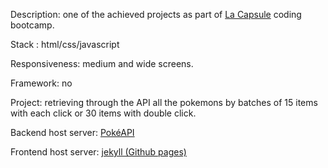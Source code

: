 Description: one of the achieved projects as part of [La Capsule](https://www.lacapsule.academy/code-for-business/part-time) coding bootcamp.

Stack : html/css/javascript

Responsiveness: medium and wide screens.

Framework: no

Project: retrieving through the API all the pokemons by batches of 15 items with each click or 30 items with double click.

Backend host server: [PokéAPI](https://pokeapi.co/) 

Frontend host server: [jekyll (Github pages)](https://nedj78.github.io/Go-catch-em-all/)
